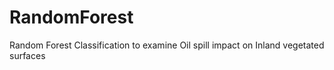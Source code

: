 # RandomForest
Random Forest Classification to examine Oil spill impact on Inland vegetated surfaces
